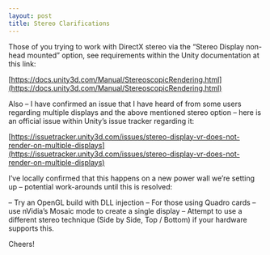 ```yaml
---
layout: post
title: Stereo Clarifications
---
```


Those of you trying to work with DirectX stereo via the “Stereo Display non-head mounted” option, see requirements within the Unity documentation at this link:

[https://docs.unity3d.com/Manual/StereoscopicRendering.html](https://docs.unity3d.com/Manual/StereoscopicRendering.html)

Also – I have confirmed an issue that I have heard of from some users regarding multiple displays and the above mentioned stereo option – here is an official issue within Unity’s issue tracker regarding it:

[https://issuetracker.unity3d.com/issues/stereo-display-vr-does-not-render-on-multiple-displays](https://issuetracker.unity3d.com/issues/stereo-display-vr-does-not-render-on-multiple-displays)

I’ve locally confirmed that this happens on a new power wall we’re setting up – potential work-arounds until this is resolved:

– Try an OpenGL build with DLL injection
– For those using Quadro cards – use nVidia’s Mosaic mode to create a single display
– Attempt to use a different stereo technique (Side by Side, Top / Bottom) if your hardware supports this.

Cheers!